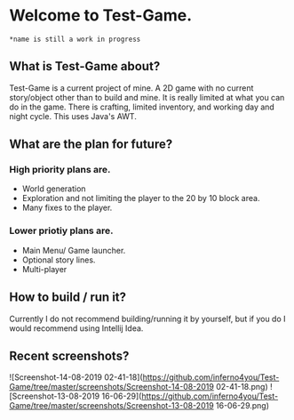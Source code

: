 # Welcome to Test-Game. 
`*name is still a work in progress`
## What is Test-Game about?
Test-Game is a current project of mine. A 2D game with no current story/object other than to build and mine. It is really limited at what you can do in the game. There is crafting, limited inventory, and working day and night cycle. This uses Java's AWT.
## What are the plan for future?
### High priority plans are.
* World generation
* Exploration and not limiting the player to the 20 by 10 block area.
* Many fixes to the player.
### Lower priotiy plans are.
* Main Menu/ Game launcher.
* Optional story lines.
* Multi-player
## How to build / run it?
Currently I do not recommend building/running it by yourself, but if you do I would recommend using Intellij Idea.
## Recent screenshots?
![Screenshot-14-08-2019 02-41-18](https://github.com/inferno4you/Test-Game/tree/master/screenshots/Screenshot-14-08-2019 02-41-18.png)
![Screenshot-13-08-2019 16-06-29](https://github.com/inferno4you/Test-Game/tree/master/screenshots/Screenshot-13-08-2019 16-06-29.png)